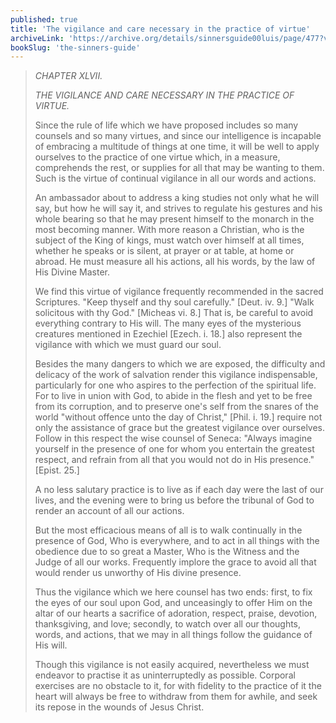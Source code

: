 ```yaml
---
published: true
title: 'The vigilance and care necessary in the practice of virtue'
archiveLink: 'https://archive.org/details/sinnersguide00luis/page/477?view=theater'
bookSlug: 'the-sinners-guide'
---
```


> *CHAPTER XLVII.*
>
> *THE VIGILANCE AND CARE NECESSARY IN THE PRACTICE OF VIRTUE.*
>
> Since the rule of life which we have proposed includes so many counsels and so many virtues, and since our intelligence is incapable of embracing a multitude of things at one time, it will be well to apply ourselves to the practice of one virtue which, in a measure, comprehends the rest, or supplies for all that may be wanting to them. Such is the virtue of continual vigilance in all our words and actions.
>
> An ambassador about to address a king studies not only what he will say, but how he will say it, and strives to regulate his gestures and his whole bearing so that he may present himself to the monarch in the most becoming manner. With more reason a Christian, who is the subject of the King of kings, must watch over himself at all times, whether he speaks or is silent, at prayer or at table, at home or abroad. He must measure all his actions, all his words, by the law of His Divine Master.
>
> We find this virtue of vigilance frequently recommended in the sacred Scriptures. "Keep thyself and thy soul carefully." [Deut. iv. 9.] "Walk solicitous with thy God." [Micheas vi. 8.] That is, be careful to avoid everything contrary to His will. The many eyes of the mysterious creatures mentioned in Ezechiel [Ezech. i. 18.] also represent the vigilance with which we must guard our soul.
>
> Besides the many dangers to which we are exposed, the difficulty and delicacy of the work of salvation render this vigilance indispensable, particularly for one who aspires to the perfection of the spiritual life. For to live in union with God, to abide in the flesh and yet to be free from its corruption, and to preserve one's self from the snares of the world "without offence unto the day of Christ," [Phil. i. 19.] require not only the assistance of grace but the greatest vigilance over ourselves. Follow in this respect the wise counsel of Seneca: "Always imagine yourself in the presence of one for whom you entertain the greatest respect, and refrain from all that you would not do in His presence." [Epist. 25.]
>
> A no less salutary practice is to live as if each day were the last of our lives, and the evening were to bring us before the tribunal of God to render an account of all our actions.
>
> But the most efficacious means of all is to walk continually in the presence of God, Who is everywhere, and to act in all things with the obedience due to so great a Master, Who is the Witness and the Judge of all our works. Frequently implore the grace to avoid all that would render us unworthy of His divine presence.
>
> Thus the vigilance which we here counsel has two ends: first, to fix the eyes of our soul upon God, and unceasingly to offer Him on the altar of our hearts a sacrifice of adoration, respect, praise, devotion, thanksgiving, and love; secondly, to watch over all our thoughts, words, and actions, that we may in all things follow the guidance of His will.
>
> Though this vigilance is not easily acquired, nevertheless we must endeavor to practise it as uninterruptedly as possible. Corporal exercises are no obstacle to it, for with fidelity to the practice of it the heart will always be free to withdraw from them for awhile, and seek its repose in the wounds of Jesus Christ.
